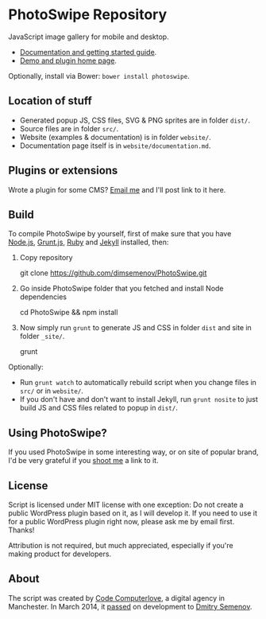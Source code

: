 # PhotoSwipe Repository

JavaScript image gallery for mobile and desktop. 

- [Documentation and getting started guide](http://photoswipe.com/documentation.html).
- [Demo and plugin home page](http://photoswipe.com).

Optionally, install via Bower: `bower install photoswipe`.

## Location of stuff

- Generated popup JS, CSS files, SVG & PNG sprites are in folder `dist/`.
- Source files are in folder `src/`.
- Website (examples & documentation) is in folder `website/`.
- Documentation page itself is in `website/documentation.md`.

## Plugins or extensions

Wrote a plugin for some CMS? <a href='mailto:diiiimaaaa@gmail.com?subject="PhotoSwipe Plugin"'>Email me</a> and I'll post link to it here.

## Build 

To compile PhotoSwipe by yourself, first of make sure that you have [Node.js](http://nodejs.org/), [Grunt.js](https://github.com/cowboy/grunt), [Ruby](http://www.ruby-lang.org/) and [Jekyll](https://github.com/mojombo/jekyll/) installed, then:

1) Copy repository

	git clone https://github.com/dimsemenov/PhotoSwipe.git

2) Go inside PhotoSwipe folder that you fetched and install Node dependencies

	cd PhotoSwipe && npm install

3) Now simply run `grunt` to generate JS and CSS in folder `dist` and site in folder `_site/`.

	grunt

Optionally:

- Run `grunt watch` to automatically rebuild script when you change files in `src/` or in `website/`.
- If you don't have and don't want to install Jekyll, run `grunt nosite` to just build JS and CSS files related to popup in `dist/`.

## Using PhotoSwipe?

If you used PhotoSwipe in some interesting way, or on site of popular brand, I'd be very grateful if you <a href='mailto:diiiimaaaa@gmail.com?subject="Site that uses PhotoSwipe"'>shoot me</a> a link to it.

## License

Script is licensed under MIT license with one exception: Do not create a public WordPress plugin based on it, as I will develop it. If you need to use it for a public WordPress plugin right now, please ask me by email first. Thanks!

Attribution is not required, but much appreciated, especially if you're making product for developers.

## About

The script was created by [Code Computerlove](http://www.codecomputerlove.com/), a digital agency in Manchester. In March 2014, it [passed](https://twitter.com/PhotoSwipe/status/444134042787930113) on development to [Dmitry Semenov](http://twitter.com/dimsemenov).
